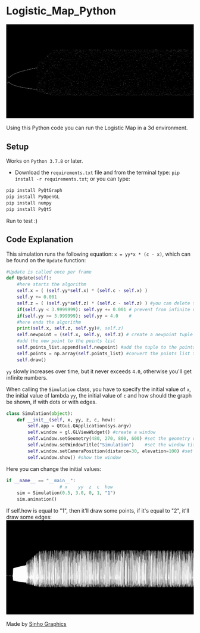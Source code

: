 # Logistic_Map_Python

![](Images/DotsLong.PNG)

Using this Python code you can run the Logistic Map in a 3d environment. 

## Setup
Works on ```Python 3.7.8``` or later.
- Download the ```requirements.txt``` file and from the terminal type: ```pip install -r requirements.txt```; or you can type:
```python
pip install PyQtGraph
pip install PyOpenGL
pip install numpy
pip install PyQt5
```
Run to test :)

## Code Explanation
 
This simulation runs the following equation: ```x = yy*x * (c - x)```, which can be found on the ```Update``` function:
```python
#Update is called once per frame
def Update(self):
    #here starts the algorithm
    self.x = ( (self.yy*self.x) * (self.c - self.x) )
    self.y += 0.001
    self.z = ( (self.yy*self.z) * (self.c - self.z) ) #you can delete this
    if(self.yy < 3.9999999): self.yy += 0.001 # prevent from infinite numbers
    if(self.yy >= 3.999999): self.yy = 4.0    #
    #here ends the algorithm 
    print(self.x, self.z, self.yy)#, self.z)
    self.newpoint = (self.x, self.y, self.z) # create a newpoint tuple
    #add the new point to the points list
    self.points_list.append(self.newpoint) #add the tuple to the points_list
    self.points = np.array(self.points_list) #convert the points list to a numpy.array
    self.draw()
```
```yy``` slowly increases over time, but it never exceeds ```4.0```, otherwise you'll get infinite numbers.

When calling the ```Simulation``` class, you have to specify the initial value of ```x```, the initial value of lambda ```yy```, the initial value of ```c``` and how should the graph be shown, if with dots or with edges.
```python
class Simulation(object):
    def __init__(self, x, yy, z, c, how):
        self.app = QtGui.QApplication(sys.argv)
        self.window = gl.GLViewWidget() #create a window
        self.window.setGeometry(480, 270, 800, 600) #set the geometry of the window(padding x, padding y, scale x, scale y)
        self.window.setWindowTitle("Simulation")    #set the window title
        self.window.setCameraPosition(distance=30, elevation=100) #set the camera position
        self.window.show() #show the window
```
Here you can change the initial values:
```python
if __name__ == "__main__":
                    # x    yy  z  c  how
    sim = Simulation(0.5, 3.0, 0, 1, "1")
    sim.animation()
```
If self.how is equal to "1", then it'll draw some points, if it's equal to "2", it'll draw some edges:
![](Images/Edges_Long.PNG) 

Made by [Sinho Graphics](https://instagram.com/sinho_graphics)
